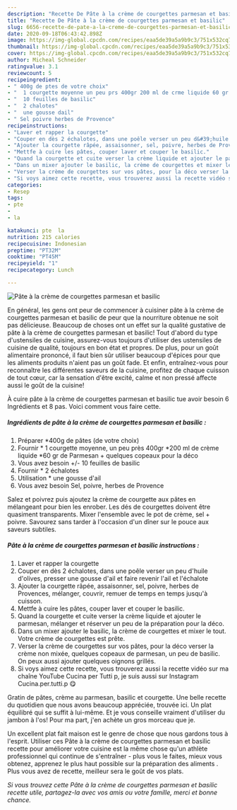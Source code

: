 ```yaml
---
description: "Recette De Pâte à la crème de courgettes parmesan et basilic"
title: "Recette De Pâte à la crème de courgettes parmesan et basilic"
slug: 6656-recette-de-pate-a-la-creme-de-courgettes-parmesan-et-basilic
date: 2020-09-18T06:43:42.898Z
image: https://img-global.cpcdn.com/recipes/eaa5de39a5a9b9c3/751x532cq70/pate-a-la-creme-de-courgettes-parmesan-et-basilic-photo-principale-de-la-recette.jpg
thumbnail: https://img-global.cpcdn.com/recipes/eaa5de39a5a9b9c3/751x532cq70/pate-a-la-creme-de-courgettes-parmesan-et-basilic-photo-principale-de-la-recette.jpg
cover: https://img-global.cpcdn.com/recipes/eaa5de39a5a9b9c3/751x532cq70/pate-a-la-creme-de-courgettes-parmesan-et-basilic-photo-principale-de-la-recette.jpg
author: Micheal Schneider
ratingvalue: 3.1
reviewcount: 5
recipeingredient:
- " 400g de ptes de votre choix"
- "  1 courgette moyenne un peu prs 400gr 200 ml de crme liquide 60 gr de Parmesan   quelques copeaux pour la dco"
- "  10 feuilles de basilic"
- "  2 chalotes"
- "  une gousse dail"
- " Sel poivre herbes de Provence"
recipeinstructions:
- "Laver et rapper la courgette"
- "Couper en dès 2 échalotes, dans une poêle verser un peu d&#39;huile d&#39;olives, presser une gousse d&#39;ail et faire revenir l&#39;ail et l&#39;échalote"
- "Ajouter la courgette râpée, assaisonner, sel, poivre, herbes de Provences, mélanger, couvrir, remuer de temps en temps jusqu&#39;à cuisson."
- "Mettfe à cuire les pâtes, couper laver et couper le basilic."
- "Quand la courgette et cuite verser la crème liquide et ajouter le parmesan, mélanger et réserver un peu de la préparation pour la déco."
- "Dans un mixer ajouter le basilic, la crème de courgettes et mixer le tout. Votre crème de courgettes est prête."
- "Verser la crème de courgettes sur vos pâtes, pour la déco verser la crème non mixée, quelques copeaux de parmesan, un peu de basilic. On peux aussi ajouter quelques oignons grillés."
- "Si voys aimez cette recette, vous trouverez aussi la recette vidéo sur ma chaîne YouTube Cucina per Tutti p, je suis aussi sur Instagram Cucina.per.tutti.p 😋"
categories:
- Resep
tags:
- pte
- 
- la

katakunci: pte  la 
nutrition: 215 calories
recipecuisine: Indonesian
preptime: "PT32M"
cooktime: "PT45M"
recipeyield: "1"
recipecategory: Lunch

---
```



![Pâte à la crème de courgettes parmesan et basilic](https://img-global.cpcdn.com/recipes/eaa5de39a5a9b9c3/751x532cq70/pate-a-la-creme-de-courgettes-parmesan-et-basilic-photo-principale-de-la-recette.jpg)

En général, les gens ont peur de commencer à cuisiner pâte à la crème de courgettes parmesan et basilic de peur que la nourriture obtenue ne soit pas délicieuse. Beaucoup de choses ont un effet sur la qualité gustative de pâte à la crème de courgettes parmesan et basilic! Tout d'abord du type d'ustensiles de cuisine, assurez-vous toujours d'utiliser des ustensiles de cuisine de qualité, toujours en bon état et propres. De plus, pour un goût alimentaire prononcé, il faut bien sûr utiliser beaucoup d'épices pour que les aliments produits n'aient pas un goût fade. Et enfin, entraînez-vous pour reconnaître les différentes saveurs de la cuisine, profitez de chaque cuisson de tout cœur, car la sensation d'être excité, calme et non pressé affecte aussi le goût de la cuisine!

<!--inarticleads1-->

À cuire pâte à la crème de courgettes parmesan et basilic tue avoir besoin 6 Ingrédients et 8 pas. Voici comment vous faire cette.

##### Ingrédients de pâte à la crème de courgettes parmesan et basilic :

1. Préparer  *400g de pâtes (de votre choix)
1. Fournir  * 1 courgette moyenne, un peu près 400gr *200 ml de crème liquide *60 gr de Parmesan  + quelques copeaux pour la déco
1. Vous avez besoin  +/- 10 feuilles de basilic
1. Fournir  * 2 échalotes
1. Utilisation  * une gousse d&#39;ail
1. Vous avez besoin  Sel, poivre, herbes de Provence


Salez et poivrez puis ajoutez la crème de courgette aux pâtes en mélangeant pour bien les enrober. Les dés de courgettes doivent être quasiment transparents. Mixer l&#39;ensemble avec le pot de crème, sel + poivre. Savourez sans tarder à l&#39;occasion d&#39;un dîner sur le pouce aux saveurs subtiles. 

<!--inarticleads2-->

##### Pâte à la crème de courgettes parmesan et basilic instructions :

1. Laver et rapper la courgette
1. Couper en dès 2 échalotes, dans une poêle verser un peu d&#39;huile d&#39;olives, presser une gousse d&#39;ail et faire revenir l&#39;ail et l&#39;échalote
1. Ajouter la courgette râpée, assaisonner, sel, poivre, herbes de Provences, mélanger, couvrir, remuer de temps en temps jusqu&#39;à cuisson.
1. Mettfe à cuire les pâtes, couper laver et couper le basilic.
1. Quand la courgette et cuite verser la crème liquide et ajouter le parmesan, mélanger et réserver un peu de la préparation pour la déco.
1. Dans un mixer ajouter le basilic, la crème de courgettes et mixer le tout. Votre crème de courgettes est prête.
1. Verser la crème de courgettes sur vos pâtes, pour la déco verser la crème non mixée, quelques copeaux de parmesan, un peu de basilic. On peux aussi ajouter quelques oignons grillés.
1. Si voys aimez cette recette, vous trouverez aussi la recette vidéo sur ma chaîne YouTube Cucina per Tutti p, je suis aussi sur Instagram Cucina.per.tutti.p 😋


Gratin de pâtes, crème au parmesan, basilic et courgette. Une belle recette du quotidien que nous avons beaucoup appréciée, trouvée ici. Un plat équilibré qui se suffit à lui-même. Et je vous conseille vraiment d&#39;utiliser du jambon à l&#39;os! Pour ma part, j&#39;en achète un gros morceau que je. 

<!--inarticleads1-->

<p>
Un excellent plat fait maison est le genre de chose que nous gardons tous à l'esprit. Utiliser ces Pâte à la crème de courgettes parmesan et basilic recette pour améliorer votre cuisine est la même chose qu'un athlète professionnel qui continue de s'entraîner - plus vous le faites, mieux vous obtenez, apprenez le plus haut possible sur la préparation des aliments . Plus vous avez de recette, meilleur sera le goût de vos plats.
</p>

<p>
<i>Si vous trouvez cette Pâte à la crème de courgettes parmesan et basilic recette utile, partagez-la avec vos amis ou votre famille, merci et bonne chance.</i>
</p>

